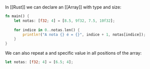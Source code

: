 In [[Rust]] we can declare an [[Array]] with type and size:
```rust
fn main() {
    let notas: [f32; 4] = [8.5, 9f32, 7.5, 10f32];
    
    for indice in 0..notas.len() {
        println!("A nota {} é = {}", indice + 1, notas[indice]);
    }
}
```

We can also repeat a and specific value in all positions of the array: 
```rust
let notas: [f32; 4] = [6.5; 4];
```